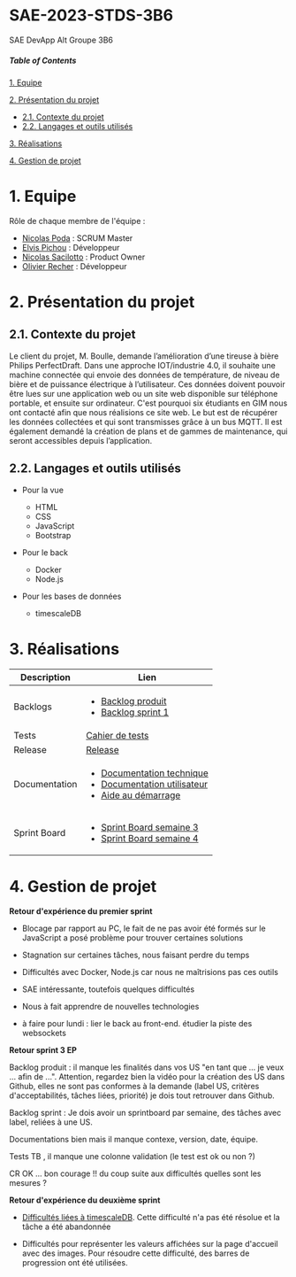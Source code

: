 # SAE-2023-STDS-3B6
SAE DevApp Alt Groupe 3B6

##### Table of Contents  
[1. Equipe](#equipe)  

[2. Présentation du projet](#presentation)
  - [2.1. Contexte du projet](#contexte)
  - [2.2. Langages et outils utilisés](#langages)
  
[3. Réalisations](#realisations)

[4. Gestion de projet](#gestion)

<a name="equipe">
 
# 1. Equipe

Rôle de chaque membre de l'équipe :

* [Nicolas Poda](https://github.com/nicolaspoda) : SCRUM Master
* [Elvis Pichou](https://github.com/Eyvos) : Développeur
* [Nicolas Sacilotto](https://github.com/EternalNico) : Product Owner
* [Olivier Recher](https://github.com/OlivierRecher) : Développeur

 <a name="presentation">
 
# 2. Présentation du projet

 <a name="contexte">

## 2.1. Contexte du projet

  Le client du projet, M. Boulle, demande l’amélioration d’une tireuse à bière Philips PerfectDraft. Dans une approche IOT/industrie 4.0, il souhaite une machine connectée qui envoie des données de température, de niveau de bière et de puissance électrique à l’utilisateur. Ces données doivent pouvoir être lues sur une application web ou un site web disponible sur téléphone portable, et ensuite sur ordinateur. C'est pourquoi six étudiants en GIM nous ont contacté afin que nous réalisions ce site web. Le but est de récupérer les données collectées et qui sont transmisses grâce à un bus MQTT. Il est également demandé la création de plans et de gammes de maintenance, qui seront accessibles depuis l’application.
 
<a name="langages">
  
## 2.2. Langages et outils utilisés

- Pour la vue

  - HTML
  - CSS
  - JavaScript
  - Bootstrap

- Pour le back

  - Docker
  - Node.js

- Pour les bases de données

  - timescaleDB 
  
 <a name="realisations">
 
# 3. Réalisations 

<a name="documents">


| Description      | Lien |
| ----------- | ----------- |
| Backlogs      | <ul><li>[Backlog produit](https://github.com/nicolaspoda/SAE-ALT-S3-Dev-22-23-STDS-3B-Equipe-6/blob/main/Backlog_produit.pdf)</li><li>[Backlog sprint 1](https://github.com/nicolaspoda/SAE-ALT-S3-Dev-22-23-STDS-3B-Equipe-6/blob/main/Sprint1/Backlogs/BacklogSprint1.pdf)</li>       |
| Tests  |     [Cahier de tests](https://github.com/nicolaspoda/SAE-ALT-S3-Dev-22-23-STDS-3B-Equipe-6/blob/main/Documentation/Cahier-tests.adoc)    |
| Release  |    [Release](https://github.com/nicolaspoda/SAE-ALT-S3-Dev-22-23-STDS-3B-Equipe-6/tree/main/rendu_final)   | 
| Documentation  | <ul><li>[Documentation technique](https://github.com/nicolaspoda/SAE-ALT-S3-Dev-22-23-STDS-3B-Equipe-6/blob/main/Documentation/Doc-Tec.adoc)</li><li>[Documentation utilisateur](https://github.com/nicolaspoda/SAE-ALT-S3-Dev-22-23-STDS-3B-Equipe-6/blob/main/Documentation/Doc-User.adoc)</li> <li> [Aide au démarrage](https://github.com/nicolaspoda/SAE-ALT-S3-Dev-22-23-STDS-3B-Equipe-6/blob/main/rendu_final/ALIRE_aide_au_demarrage.md) </li> |
| Sprint Board  |     <ul><li>[Sprint Board semaine 3](https://github.com/users/nicolaspoda/projects/1/views/1)</li></li> <li>[Sprint Board semaine 4](https://github.com/users/nicolaspoda/projects/2/views/1)</li>  |
           



<a name="gestion">

# 4. Gestion de projet
  
**Retour d'expérience du premier sprint**

* Blocage par rapport au PC, le fait de ne pas avoir été formés sur le JavaScript a posé problème pour trouver certaines solutions
* Stagnation sur certaines tâches, nous faisant perdre du temps
* Difficultés avec Docker, Node.js car nous ne maîtrisions pas ces outils
* SAE intéressante, toutefois quelques difficultés
* Nous à fait apprendre de nouvelles technologies


* à faire pour lundi : lier le back au front-end. étudier la piste des websockets


**Retour sprint 3 EP**

Backlog produit : il manque les finalités dans vos US "en tant que ... je veux ... afin de ...". Attention, regardez bien la vidéo pour la création des US dans Github, elles ne sont pas conformes à la demande (label US, critères d'acceptabilités, tâches liées, priorité) je dois tout retrouver dans Github.
  
Backlog sprint : Je dois avoir un sprintboard par semaine, des tâches avec label, reliées à une US. 

Documentations bien mais il manque contexe, version, date, équipe.

Tests TB , il manque une colonne validation (le test est ok ou non ?)

CR OK ... bon courage !! du coup suite aux difficultés quelles sont les mesures ?

**Retour d'expérience du deuxième sprint**

* [Difficultés liées à timescaleDB](https://github.com/nicolaspoda/SAE-ALT-S3-Dev-22-23-STDS-3B-Equipe-6/blob/main/Sprint2/difficultes_rencontrees.adoc). Cette difficulté n'a pas été résolue et la tâche a été abandonnée

* Difficultés pour représenter les valeurs affichées sur la page d'accueil avec des images. Pour résoudre cette difficulté, des barres de progression ont été utilisées.


 


  
  


